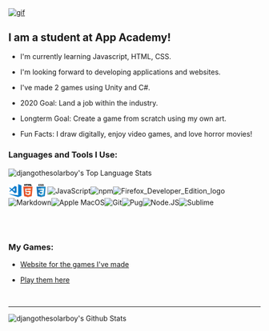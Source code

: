 <a href="https://adamjacobsons.website"><img align="center" alt="gif" src="https://github.com/djangothesolarboy/djangothesolarboy/blob/master/ezgif.com-optimize%20(1).gif?raw=true"></a>

## I am a student at App Academy!

- I'm currently learning Javascript, HTML, CSS.

- I'm looking forward to developing applications and websites.

- I've made 2 games using Unity and C#. 

- 2020 Goal: Land a job within the industry.

- Longterm Goal: Create a game from scratch using my own art.

- Fun Facts: I draw digitally, enjoy video games, and love horror movies!

### Languages and Tools I Use:

<img align="center" alt="djangothesolarboy's Top Language Stats" src="https://github-readme-stats.vercel.app/api/top-langs/?username=djangothesolarboy&layout=compact" /> <br />

<img align="center" alt="Visual Studio Code" width="26px" src="https://raw.githubusercontent.com/github/explore/80688e429a7d4ef2fca1e82350fe8e3517d3494d/topics/visual-studio-code/visual-studio-code.png" /><img align="center" alt="HTML5" width="26px" src="https://raw.githubusercontent.com/github/explore/80688e429a7d4ef2fca1e82350fe8e3517d3494d/topics/html/html.png" /><img align="center" alt="CSS3" width="26px" src="https://raw.githubusercontent.com/github/explore/80688e429a7d4ef2fca1e82350fe8e3517d3494d/topics/css/css.png" /><img align="center" alt="JavaScript" width="26px" src="https://camo.githubusercontent.com/40ee5e0344fd53eb0e23856d036814cece2b9d60/68747470733a2f2f6564656e742e6769746875622e696f2f537570657254696e7949636f6e732f696d616765732f7376672f6a6176617363726970742e737667" /><img align="center" alt="npm" width="26px" src="https://camo.githubusercontent.com/6a3a0bc988c909f400c20e7b76e2d03d8f9dc38e/68747470733a2f2f6564656e742e6769746875622e696f2f537570657254696e7949636f6e732f696d616765732f7376672f6e706d2e737667" /><img align="center" alt="Firefox_Developer_Edition_logo" width="26px" src="https://upload.wikimedia.org/wikipedia/commons/thumb/3/30/Firefox_Developer_Edition_logo%2C_2019.svg/1200px-Firefox_Developer_Edition_logo%2C_2019.svg.png" /><img align="center" alt="Markdown" width="26px" src="https://camo.githubusercontent.com/b455c89bb123a9a10030c476ba061fae3ad5064c/68747470733a2f2f6564656e742e6769746875622e696f2f537570657254696e7949636f6e732f696d616765732f7376672f6d61726b646f776e2e737667" /><img align="center" alt="Apple MacOS" width="26px" src="https://camo.githubusercontent.com/d10993904fe2d633b5ce9ccd73adf088d4460770/68747470733a2f2f6564656e742e6769746875622e696f2f537570657254696e7949636f6e732f696d616765732f7376672f6170706c652e737667" /><img align="center" alt="Git" width="26px" src="https://camo.githubusercontent.com/e8d13c962373cbbc7d344561f4fbbff78cc7dc17/68747470733a2f2f6564656e742e6769746875622e696f2f537570657254696e7949636f6e732f696d616765732f7376672f6769742e737667" /><img align="center" alt="Pug" width="26px" src="https://dbalas.gallerycdn.vsassets.io/extensions/dbalas/vscode-html2pug/4.0.0/1557863046125/Microsoft.VisualStudio.Services.Icons.Default" /><img align="center" alt="Node.JS" width="26px" src="https://upload.wikimedia.org/wikipedia/commons/thumb/d/d9/Node.js_logo.svg/1200px-Node.js_logo.svg.png" /><img align="center" alt="Sublime" width="26px" src="https://img.icons8.com/nolan/2x/sublime-text-new-logo.png" />


<br />
<br />

### My Games:

- [Website for the games I've made][mygames]

- [Play them here][itch.io]

<br />

---

<img align="left" alt="djangothesolarboy's Github Stats" src="https://github-readme-stats.vercel.app/api?username=djangothesolarboy&theme=tokyonight&show_icons=true&hide_border=true" />

[mygames]: https://solarisboylabs.com
[itch.io]: https://solarisboylabs.itch.io
